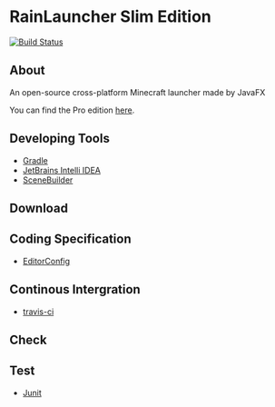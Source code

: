 # RainLauncher Slim Edition
[![Build Status](https://travis-ci.org/RainMC/RainLauncher.svg?branch=master)](https://travis-ci.org/RainMC/RainLauncher)

## About
An open-source cross-platform Minecraft launcher made by JavaFX

You can find the Pro edition [here]().

## Developing Tools

- [Gradle](http://gradle.org/)
- [JetBrains Intelli IDEA](https://www.jetbrains.com/idea/)
- [SceneBuilder](http://gluonhq.com/labs/scene-builder/)

## Download

## Coding Specification
- [EditorConfig](http://editorconfig.org/)

## Continous Intergration
- [travis-ci](https://travis-ci.org/RainMC/RainLauncher)

## Check

## Test
- [Junit]()



